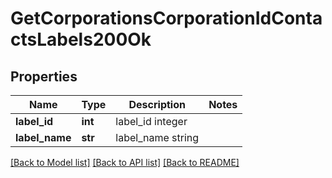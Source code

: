 # GetCorporationsCorporationIdContactsLabels200Ok

## Properties
Name | Type | Description | Notes
------------ | ------------- | ------------- | -------------
**label_id** | **int** | label_id integer | 
**label_name** | **str** | label_name string | 

[[Back to Model list]](../README.md#documentation-for-models) [[Back to API list]](../README.md#documentation-for-api-endpoints) [[Back to README]](../README.md)


